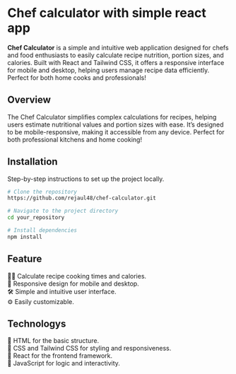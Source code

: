 # Chef calculator with simple react app

**Chef Calculator** is a simple and intuitive web application designed for chefs and food enthusiasts to easily calculate recipe nutrition, portion sizes, and calories. Built with React and Tailwind CSS, it offers a responsive interface for mobile and desktop, helping users manage recipe data efficiently. Perfect for both home cooks and professionals!

## Overview

The Chef Calculator simplifies complex calculations for recipes, helping users estimate nutritional values and portion sizes with ease. It’s designed to be mobile-responsive, making it accessible from any device. Perfect for both professional kitchens and home cooking!

## Installation

Step-by-step instructions to set up the project locally.

```bash
# Clone the repository
https://github.com/rejaul48/chef-calculator.git

# Navigate to the project directory
cd your_repository

# Install dependencies
npm install

```
## Feature
🧑‍🍳 Calculate recipe cooking times and calories. <br>
📱 Responsive design for mobile and desktop.<br>
🛠 Simple and intuitive user interface.<br>
⚙️ Easily customizable.<br>

## Technologys
🔵 HTML for the basic structure. <br>
🔵 CSS and Tailwind CSS for styling and responsiveness. <br>
🔵 React for the frontend framework. <br>
🔵 JavaScript for logic and interactivity. <br>



